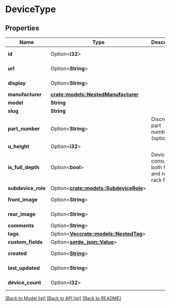# DeviceType

## Properties

Name | Type | Description | Notes
------------ | ------------- | ------------- | -------------
**id** | Option<**i32**> |  | [optional][readonly]
**url** | Option<**String**> |  | [optional][readonly]
**display** | Option<**String**> |  | [optional][readonly]
**manufacturer** | [**crate::models::NestedManufacturer**](NestedManufacturer.md) |  | 
**model** | **String** |  | 
**slug** | **String** |  | 
**part_number** | Option<**String**> | Discrete part number (optional) | [optional]
**u_height** | Option<**i32**> |  | [optional]
**is_full_depth** | Option<**bool**> | Device consumes both front and rear rack faces | [optional]
**subdevice_role** | Option<[**crate::models::SubdeviceRole**](Subdevice_role.md)> |  | [optional]
**front_image** | Option<**String**> |  | [optional][readonly]
**rear_image** | Option<**String**> |  | [optional][readonly]
**comments** | Option<**String**> |  | [optional]
**tags** | Option<[**Vec<crate::models::NestedTag>**](NestedTag.md)> |  | [optional]
**custom_fields** | Option<[**serde_json::Value**](.md)> |  | [optional]
**created** | Option<[**String**](string.md)> |  | [optional][readonly]
**last_updated** | Option<**String**> |  | [optional][readonly]
**device_count** | Option<**i32**> |  | [optional][readonly]

[[Back to Model list]](../README.md#documentation-for-models) [[Back to API list]](../README.md#documentation-for-api-endpoints) [[Back to README]](../README.md)


